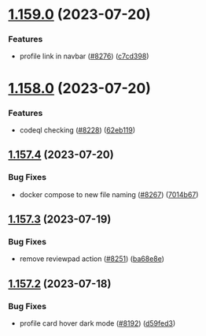 # [1.159.0](https://github.com/EddieHubCommunity/LinkFree/compare/v1.158.0...v1.159.0) (2023-07-20)


### Features

* profile link in navbar ([#8276](https://github.com/EddieHubCommunity/LinkFree/issues/8276)) ([c7cd398](https://github.com/EddieHubCommunity/LinkFree/commit/c7cd3987c6744c7a25eac5a4e317ac9962471e2c))



# [1.158.0](https://github.com/EddieHubCommunity/LinkFree/compare/v1.157.4...v1.158.0) (2023-07-20)


### Features

* codeql checking ([#8228](https://github.com/EddieHubCommunity/LinkFree/issues/8228)) ([62eb119](https://github.com/EddieHubCommunity/LinkFree/commit/62eb119bec00389534553b9f620d4d1795995450))



## [1.157.4](https://github.com/EddieHubCommunity/LinkFree/compare/v1.157.3...v1.157.4) (2023-07-20)


### Bug Fixes

* docker compose to new file naming ([#8267](https://github.com/EddieHubCommunity/LinkFree/issues/8267)) ([7014b67](https://github.com/EddieHubCommunity/LinkFree/commit/7014b676e671bb8e988b1b06a844b38266d26671))



## [1.157.3](https://github.com/EddieHubCommunity/LinkFree/compare/v1.157.2...v1.157.3) (2023-07-19)


### Bug Fixes

* remove reviewpad action ([#8251](https://github.com/EddieHubCommunity/LinkFree/issues/8251)) ([ba68e8e](https://github.com/EddieHubCommunity/LinkFree/commit/ba68e8ec1eb07a8d1b12064969cfee1fcb17f96b))



## [1.157.2](https://github.com/EddieHubCommunity/LinkFree/compare/v1.157.1...v1.157.2) (2023-07-18)


### Bug Fixes

* profile card hover dark mode ([#8192](https://github.com/EddieHubCommunity/LinkFree/issues/8192)) ([d59fed3](https://github.com/EddieHubCommunity/LinkFree/commit/d59fed382ef3dd9ec5b93f4a3103f8e5e05cf17e))




